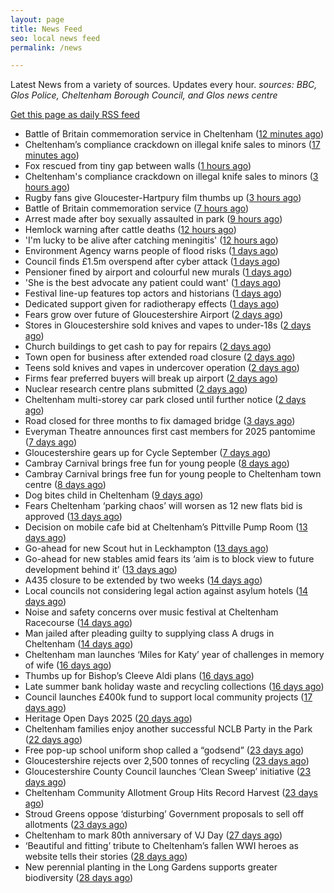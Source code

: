 ```yaml
---
layout: page
title: News Feed
seo: local news feed
permalink: /news

---
```


Latest News from a variety of sources. Updates every hour.
_sources: BBC, Glos Police, Cheltenham Borough Council, and Glos news centre_

[Get this page as daily RSS feed](/daily.rss)

<!-- news_marker starts -->
- Battle of Britain commemoration service in Cheltenham ([12 minutes ago](https://gloucesternewscentre.co.uk/battle-of-britain-commemoration-service-in-cheltenham/))
- Cheltenham’s compliance crackdown on illegal knife sales to minors ([17 minutes ago](https://gloucesternewscentre.co.uk/cheltenhams-compliance-crackdown-on-illegal-knife-sales-to-minors/))
- Fox rescued from tiny gap between walls ([1 hours ago](https://www.bbc.com/news/articles/cp8jnrjgqp1o?at_medium=RSS&at_campaign=rss))
- Cheltenham's compliance crackdown on illegal knife sales to minors ([3 hours ago](https://www.cheltenham.gov.uk/news/article/3045/cheltenhams_compliance_crackdown_on_illegal_knife_sales_to_minors))
- Rugby fans give Gloucester-Hartpury film thumbs up ([3 hours ago](https://www.bbc.com/news/articles/ce9rzgrzep0o?at_medium=RSS&at_campaign=rss))
- Battle of Britain commemoration service ([7 hours ago](https://www.cheltenham.gov.uk/news/article/3044/battle_of_britain_commemoration_service))
- Arrest made after boy sexually assaulted in park ([9 hours ago](https://www.bbc.com/news/articles/c5yvpq5nq9jo?at_medium=RSS&at_campaign=rss))
- Hemlock warning after cattle deaths ([12 hours ago](https://www.bbc.com/news/articles/c20708yzq3no?at_medium=RSS&at_campaign=rss))
- 'I'm lucky to be alive after catching meningitis' ([12 hours ago](https://www.bbc.com/news/articles/c0r7rpxnlwjo?at_medium=RSS&at_campaign=rss))
- Environment Agency warns people of flood risks ([1 days ago](https://www.bbc.com/news/articles/c5y2ydmrgj6o?at_medium=RSS&at_campaign=rss))
- Council finds £1.5m overspend after cyber attack ([1 days ago](https://www.bbc.com/news/articles/c20900gpl6ro?at_medium=RSS&at_campaign=rss))
- Pensioner fined by airport and colourful new murals ([1 days ago](https://www.bbc.com/news/articles/c3wnwwn94p8o?at_medium=RSS&at_campaign=rss))
- 'She is the best advocate any patient could want' ([1 days ago](https://www.bbc.com/news/articles/c4gzgve3lmeo?at_medium=RSS&at_campaign=rss))
- Festival line-up features top actors and historians ([1 days ago](https://www.bbc.com/news/articles/cn43k87vznro?at_medium=RSS&at_campaign=rss))
- Dedicated support given for radiotherapy effects ([1 days ago](https://www.bbc.com/news/articles/c78m8m77l9go?at_medium=RSS&at_campaign=rss))
- Fears grow over future of Gloucestershire Airport ([2 days ago](https://gloucesternewscentre.co.uk/fears-grow-over-future-of-gloucestershire-airport/))
- Stores in Gloucestershire sold knives and vapes to under-18s ([2 days ago](https://gloucesternewscentre.co.uk/stores-in-gloucestershire-sold-knives-and-vapes-to-under-18s/))
- Church buildings to get cash to pay for repairs ([2 days ago](https://www.bbc.com/news/articles/cpdjd2vvv2vo?at_medium=RSS&at_campaign=rss))
- Town open for business after extended road closure ([2 days ago](https://www.bbc.com/news/articles/cj0y04q453zo?at_medium=RSS&at_campaign=rss))
- Teens sold knives and vapes in undercover operation ([2 days ago](https://www.bbc.com/news/articles/cwy3ywkyw49o?at_medium=RSS&at_campaign=rss))
- Firms fear preferred buyers will break up airport ([2 days ago](https://www.bbc.com/news/articles/cz71x91qw9no?at_medium=RSS&at_campaign=rss))
- Nuclear research centre plans submitted ([2 days ago](https://www.bbc.com/news/articles/c98l85569yjo?at_medium=RSS&at_campaign=rss))
- Cheltenham multi-storey car park closed until further notice ([2 days ago](https://gloucesternewscentre.co.uk/cheltenham-multi-storey-car-park-closed-until-further-notice/))
- Road closed for three months to fix damaged bridge ([3 days ago](https://www.bbc.com/news/articles/c3ezl4l7qz8o?at_medium=RSS&at_campaign=rss))
- Everyman Theatre announces first cast members for 2025 pantomime ([7 days ago](https://gloucesternewscentre.co.uk/everyman-theatre-announces-first-cast-members-for-2025-pantomime/))
- Gloucestershire gears up for Cycle September ([7 days ago](https://gloucesternewscentre.co.uk/gloucestershire-gears-up-for-cycle-september/))
- Cambray Carnival brings free fun for young people ([8 days ago](https://gloucesternewscentre.co.uk/cambray-carnival-brings-free-fun-for-young-people/))
- Cambray Carnival brings free fun for young people to Cheltenham town centre ([8 days ago](https://www.cheltenham.gov.uk/news/article/3043/cambray_carnival_brings_free_fun_for_young_people_to_cheltenham_town_centre))
- Dog bites child in Cheltenham ([9 days ago](https://gloucesternewscentre.co.uk/dog-bites-child-in-cheltenham/))
- Fears Cheltenham ‘parking chaos’ will worsen as 12 new flats bid is approved ([13 days ago](https://gloucesternewscentre.co.uk/fears-cheltenham-parking-chaos-will-worsen-as-12-new-flats-bid-is-approved/))
- Decision on mobile cafe bid at Cheltenham’s Pittville Pump Room ([13 days ago](https://gloucesternewscentre.co.uk/decision-on-mobile-cafe-bid-at-cheltenhams-pittville-pump-room/))
- Go-ahead for new Scout hut in Leckhampton ([13 days ago](https://gloucesternewscentre.co.uk/go-ahead-for-new-scout-hut-in-leckhampton/))
- Go-ahead for new stables amid fears its ‘aim is to block view to future development behind it’ ([13 days ago](https://gloucesternewscentre.co.uk/go-ahead-for-new-stables-amid-fears-its-aim-is-to-block-view-to-future-development-behind-it/))
- A435 closure to be extended by two weeks ([14 days ago](https://gloucesternewscentre.co.uk/a435-closure-to-be-extended-by-two-weeks/))
- Local councils not considering legal action against asylum hotels ([14 days ago](https://gloucesternewscentre.co.uk/local-councils-not-considering-legal-action-against-asylum-hotels/))
- Noise and safety concerns over music festival at Cheltenham Racecourse ([14 days ago](https://gloucesternewscentre.co.uk/noise-and-safety-concerns-over-music-festival-at-cheltenham-racecourse/))
- Man jailed after pleading guilty to supplying class A drugs in Cheltenham ([14 days ago](https://gloucesternewscentre.co.uk/man-jailed-after-pleading-guilty-to-supplying-class-a-drugs-in-cheltenham/))
- Cheltenham man launches ‘Miles for Katy’ year of challenges in memory of wife ([16 days ago](https://gloucesternewscentre.co.uk/cheltenham-man-launches-miles-for-katy-year-of-challenges-in-memory-of-wife/))
- Thumbs up for Bishop’s Cleeve Aldi plans ([16 days ago](https://gloucesternewscentre.co.uk/thumbs-up-for-bishops-cleeve-aldi-plans/))
- Late summer bank holiday waste and recycling collections ([16 days ago](https://www.cheltenham.gov.uk/news/article/3042/late_summer_bank_holiday_waste_and_recycling_collections))
- Council launches £400k fund to support local community projects ([17 days ago](https://gloucesternewscentre.co.uk/council-launches-400k-fund-to-support-local-community-projects/))
- Heritage Open Days 2025 ([20 days ago](https://www.cheltenham.gov.uk/news/article/3041/heritage_open_days_2025))
- Cheltenham families enjoy another successful NCLB Party in the Park ([22 days ago](https://www.cheltenham.gov.uk/news/article/3040/cheltenham_families_enjoy_another_successful_nclb_party_in_the_park))
- Free pop-up school uniform shop called a “godsend” ([23 days ago](https://www.bbc.co.uk/sounds/play/p0lwhv8j?at_medium=RSS&at_campaign=rss))
- Gloucestershire rejects over 2,500 tonnes of recycling ([23 days ago](https://www.bbc.co.uk/sounds/play/p0lwhp89?at_medium=RSS&at_campaign=rss))
- Gloucestershire County Council launches ‘Clean Sweep’ initiative ([23 days ago](https://gloucesternewscentre.co.uk/gloucestershire-county-council-launches-clean-sweep-initiative/))
- Cheltenham Community Allotment Group Hits Record Harvest ([23 days ago](https://gloucesternewscentre.co.uk/cheltenham-community-allotment-group-hits-record-harvest/))
- Stroud Greens oppose ‘disturbing’ Government proposals to sell off allotments ([23 days ago](https://gloucesternewscentre.co.uk/stroud-greens-oppose-disturbing-government-proposals-to-sell-off-allotments/))
- Cheltenham to mark 80th anniversary of VJ Day ([27 days ago](https://www.cheltenham.gov.uk/news/article/3039/cheltenham_to_mark_80th_anniversary_of_vj_day))
- ‘Beautiful and fitting’ tribute to Cheltenham’s fallen WWI heroes as website tells their stories ([28 days ago](https://gloucesternewscentre.co.uk/beautiful-and-fitting-tribute-to-cheltenhams-fallen-wwi-heroes-as-website-tells-their-stories/))
- New perennial planting in the Long Gardens supports greater biodiversity ([28 days ago](https://gloucesternewscentre.co.uk/new-perennial-planting-in-the-long-gardens-supports-greater-biodiversity/))

<!-- news_marker ends -->
